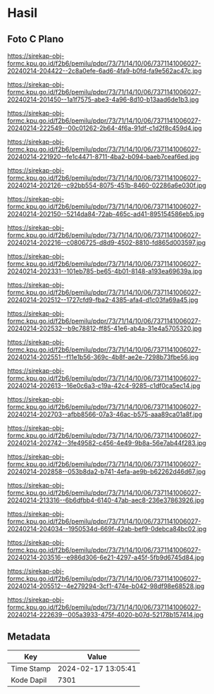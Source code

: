 # Hasil

## Foto C Plano

https://sirekap-obj-formc.kpu.go.id/f2b6/pemilu/pdpr/73/71/14/10/06/7371141006027-20240214-204422--2c8a0efe-6ad6-4fa9-b0fd-fa9e562ac47c.jpg

https://sirekap-obj-formc.kpu.go.id/f2b6/pemilu/pdpr/73/71/14/10/06/7371141006027-20240214-201450--1a1f7575-abe3-4a96-8d10-b13aad6de1b3.jpg

https://sirekap-obj-formc.kpu.go.id/f2b6/pemilu/pdpr/73/71/14/10/06/7371141006027-20240214-222549--00c01262-2b64-4f6a-91df-c1d2f8c459d4.jpg

https://sirekap-obj-formc.kpu.go.id/f2b6/pemilu/pdpr/73/71/14/10/06/7371141006027-20240214-221920--fe1c4471-8711-4ba2-b094-baeb7ceaf6ed.jpg

https://sirekap-obj-formc.kpu.go.id/f2b6/pemilu/pdpr/73/71/14/10/06/7371141006027-20240214-202126--c92bb554-8075-451b-8460-02286a6e030f.jpg

https://sirekap-obj-formc.kpu.go.id/f2b6/pemilu/pdpr/73/71/14/10/06/7371141006027-20240214-202150--5214da84-72ab-465c-ad41-895154586eb5.jpg

https://sirekap-obj-formc.kpu.go.id/f2b6/pemilu/pdpr/73/71/14/10/06/7371141006027-20240214-202216--c0806725-d8d9-4502-8810-fd865d003597.jpg

https://sirekap-obj-formc.kpu.go.id/f2b6/pemilu/pdpr/73/71/14/10/06/7371141006027-20240214-202331--101eb785-be65-4b01-8148-a193ea69639a.jpg

https://sirekap-obj-formc.kpu.go.id/f2b6/pemilu/pdpr/73/71/14/10/06/7371141006027-20240214-202512--1727cfd9-fba2-4385-afa4-d1c03fa69a45.jpg

https://sirekap-obj-formc.kpu.go.id/f2b6/pemilu/pdpr/73/71/14/10/06/7371141006027-20240214-202532--b9c78812-ff85-41e6-ab4a-31e4a5705320.jpg

https://sirekap-obj-formc.kpu.go.id/f2b6/pemilu/pdpr/73/71/14/10/06/7371141006027-20240214-202551--f11e1b56-369c-4b8f-ae2e-7298b73fbe56.jpg

https://sirekap-obj-formc.kpu.go.id/f2b6/pemilu/pdpr/73/71/14/10/06/7371141006027-20240214-202613--16e0c6a3-c19a-42c4-9285-c1df0ca5ec14.jpg

https://sirekap-obj-formc.kpu.go.id/f2b6/pemilu/pdpr/73/71/14/10/06/7371141006027-20240214-202703--afbb8566-07a3-46ac-b575-aaa89ca01a8f.jpg

https://sirekap-obj-formc.kpu.go.id/f2b6/pemilu/pdpr/73/71/14/10/06/7371141006027-20240214-202742--3fe49582-c456-4e49-9b8a-56e7ab44f283.jpg

https://sirekap-obj-formc.kpu.go.id/f2b6/pemilu/pdpr/73/71/14/10/06/7371141006027-20240214-202858--053b8da2-b741-4efa-ae9b-b62262d46d67.jpg

https://sirekap-obj-formc.kpu.go.id/f2b6/pemilu/pdpr/73/71/14/10/06/7371141006027-20240214-213316--6b6dfbb4-6140-47ab-aec8-236e37863926.jpg

https://sirekap-obj-formc.kpu.go.id/f2b6/pemilu/pdpr/73/71/14/10/06/7371141006027-20240214-204034--1950534d-669f-42ab-bef9-0debca84bc02.jpg

https://sirekap-obj-formc.kpu.go.id/f2b6/pemilu/pdpr/73/71/14/10/06/7371141006027-20240214-203516--e986d306-6e21-4297-a45f-5fb9d6745d84.jpg

https://sirekap-obj-formc.kpu.go.id/f2b6/pemilu/pdpr/73/71/14/10/06/7371141006027-20240214-205512--4e279294-3cf1-474e-b042-98df98e68528.jpg

https://sirekap-obj-formc.kpu.go.id/f2b6/pemilu/pdpr/73/71/14/10/06/7371141006027-20240214-222639--005a3933-475f-4020-b07d-52178b157414.jpg


## Metadata

| Key        | Value               |
| ---------- | ------------------- |
| Time Stamp | 2024-02-17 13:05:41 |
| Kode Dapil | 7301                |



